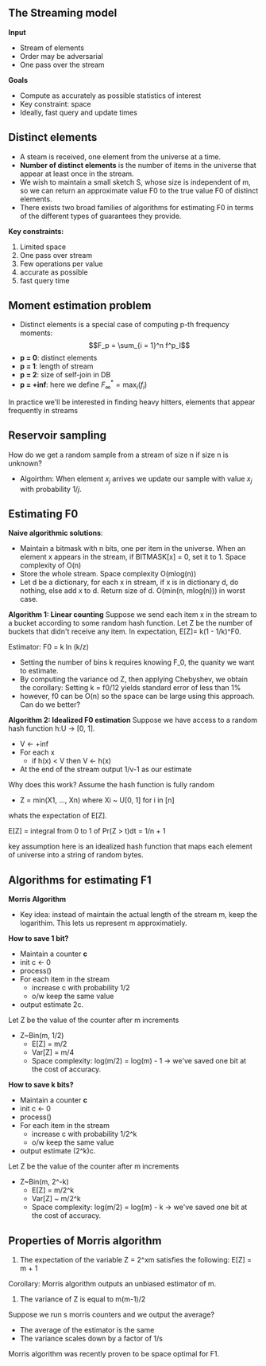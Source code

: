 ## The Streaming model
**Input**
- Stream of elements
- Order may be adversarial
- One pass over the stream

**Goals**
- Compute as accurately as possible statistics of interest
- Key constraint: space
- Ideally, fast query and update times

## Distinct elements
- A steam is received, one element from the universe at a time.
- **Number of distinct elements** is the number of items in the universe that appear at least once in the stream.
- We wish to maintain a small sketch S, whose size is independent of m, so we can return an approximate value F0 to the true value F0 of distinct elements.
- There exists two broad families of algorithms for estimating F0 in terms of the different types of guarantees they provide.

**Key constraints:**
1. Limited space
2. One pass over stream
3. Few operations per value
4. accurate as possible
5. fast query time

## Moment estimation problem
- Distinct elements is a special case of computing p-th frequency moments: $$F_p = \sum_{i = 1}^n f^p_I$$
- **p = 0**: distinct elements
- **p = 1**: length of stream
- **p = 2**: size of self-join in DB
- **p = +inf**: here we define $F_\infty^* = \max_i(f_i)$

In practice we'll be interested in finding heavy hitters, elements that appear frequently in streams

## Reservoir sampling
How do we get a random sample from a stream of size n if size n is unknown? 
- Algoirthm: When element $x_j$ arrives we update our sample with value $x_j$ with probability $1/j$.

## Estimating F0
**Naive algorithmic solutions**:
- Maintain a bitmask with n bits, one per item in the universe. When an element x appears in the stream, if BITMASK\[x] = 0, set it to 1. Space complexity of O(n)
- Store the whole stream. Space complexity O(mlog(n))
- Let d be a dictionary, for each x in stream, if x is in dictionary d, do nothing, else add x to d. Return size of d. O(min(n, mlog(n))) in worst case.

**Algorithm 1: Linear counting**
Suppose we send each item x in the stream to a bucket according to some random hash function. Let Z be the number of buckets that didn't receive any item. In expectation, E\[Z]= k(1 - 1/k)^F0.

Estimator: F0 = k ln (k/z)

- Setting the number of bins k requires knowing F_0, the quanity we want to estimate.
- By computing the variance od Z, then applying Chebyshev, we obtain the corollary: Setting k = f0/12 yields standard error of less than 1%
- however, f0 can be O(n) so the space can be large using this approach.
Can do we better?

**Algorithm 2: Idealized F0 estimation**
Suppose we have access to a random hash function h:U -> \[0, 1].
- V <- +inf
- For each x
	- if h(x) < V then V <- h(x)
- At the end of the stream output 1/v-1 as our estimate

Why does this work? Assume the hash function is fully random
- Z = min(X1, ..., Xn) where Xi ~ U\[0, 1] for i in \[n]

whats the expectation of E\[Z].

E\[Z] = integral from 0 to 1 of Pr(Z > t)dt = 1/n + 1

key assumption here is an idealized hash function that maps each element of universe into a string of random bytes.

## Algorithms for estimating F1
**Morris Algorithm**
- Key idea: instead of maintain the actual length of the stream m, keep the logarithim. This lets us represent m approximatiely.


**How to save 1 bit?**
- Maintain a counter **c**
- init c <- 0
- process()
- For each item in the stream
	- increase c with probability 1/2
	- o/w keep the same value
- output estimate 2c.

Let Z be the value of the counter after m increments
- Z~Bin(m, 1/2)
	- E\[Z] = m/2
	- Var\[Z] = m/4
	- Space complexity: log(m/2) = log(m) - 1 -> we've saved one bit at the cost of accuracy.

**How to save k bits?**
- Maintain a counter **c**
- init c <- 0
- process()
- For each item in the stream
	- increase c with probability 1/2^k
	- o/w keep the same value
- output estimate (2^k)c.

Let Z be the value of the counter after m increments
- Z~Bin(m, 2^-k)
	- E\[Z] = m/2^k
	- Var\[Z] ~ m/2^k
	- Space complexity: log(m/2) = log(m) - k -> we've saved one bit at the cost of accuracy.

## Properties of Morris algorithm
1. The expectation of the variable Z = 2^xm satisfies the following: E\[Z] = m + 1

Corollary: Morris algorithm outputs an unbiased estimator of m.
1. The variance of Z is equal to m(m-1)/2

Suppose we run s morris counters and we output the average?
- The average of the estimator is the same
- The variance scales down by a factor of 1/s

Morris algorithm was recently proven to be space optimal for F1.